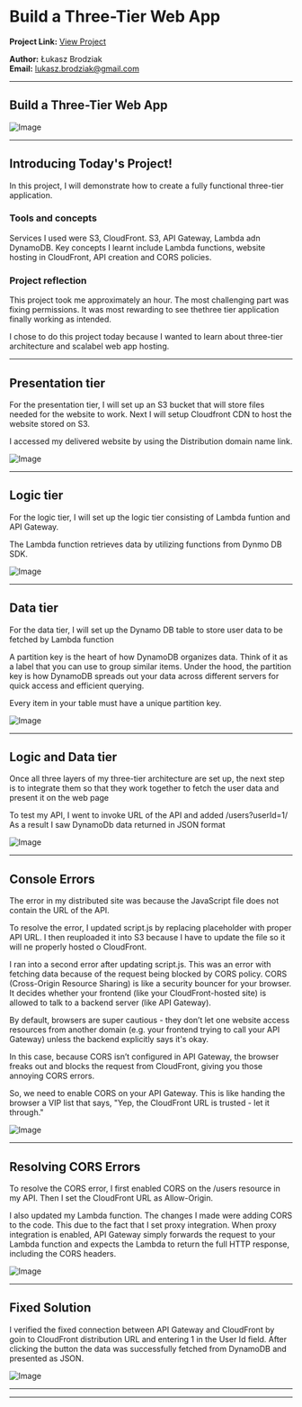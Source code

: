 # Build a Three-Tier Web App

**Project Link:** [View Project](http://learn.nextwork.org/projects/aws-compute-threetier)

**Author:** Łukasz Brodziak  
**Email:** lukasz.brodziak@gmail.com

---

## Build a Three-Tier Web App

![Image](http://learn.nextwork.org/surprised_maroon_fierce_chinese_gooseberry/uploads/aws-compute-threetier_2b3c4d5e)

---

## Introducing Today's Project!

In this project, I will demonstrate how to create a fully functional three-tier application.

### Tools and concepts

Services I used were S3, CloudFront. S3, API Gateway, Lambda adn DynamoDB. Key concepts I learnt include Lambda functions, website hosting in CloudFront, API creation and CORS policies.

### Project reflection

This project took me approximately an hour. The most challenging part was fixing permissions. It was most rewarding to see thethree tier application finally working as intended.

I chose to do this project today because I wanted to learn about three-tier architecture and scalabel web app hosting.

---

## Presentation tier

For the presentation tier, I will set up an S3 bucket that will store files needed for the website to work. Next I will setup Cloudfront CDN to host the website stored on S3.

I accessed my delivered website by using the Distribution domain name link.

![Image](http://learn.nextwork.org/surprised_maroon_fierce_chinese_gooseberry/uploads/aws-compute-threetier_3a4b5c6d)

---

## Logic tier

For the logic tier, I will set up the logic tier consisting of Lambda funtion and API Gateway.

The Lambda function retrieves data by utilizing functions from Dynmo DB SDK.

![Image](http://learn.nextwork.org/surprised_maroon_fierce_chinese_gooseberry/uploads/aws-compute-threetier_6a7b8c9d)

---

## Data tier

For the data tier, I will set up the Dynamo DB table to store user data to be fetched by Lambda function

A partition key is the heart of how DynamoDB organizes data. Think of it as a label that you can use to group similar items. Under the hood, the partition key is how DynamoDB spreads out your data across different servers for quick access and efficient querying.

Every item in your table must have a unique partition key.

![Image](http://learn.nextwork.org/surprised_maroon_fierce_chinese_gooseberry/uploads/aws-compute-threetier_u1v2w3x4)

---

## Logic and Data tier

Once all three layers of my three-tier architecture are set up, the next step is to integrate them so that they work together to fetch the user data and present it on the web page

To test my API, I went to invoke URL of the API and added  /users?userId=1/ As a result I saw DynamoDb data returned in JSON format

![Image](http://learn.nextwork.org/surprised_maroon_fierce_chinese_gooseberry/uploads/aws-compute-threetier_a112c3d5)

---

## Console Errors

The error in my distributed site was because the JavaScript file does not contain the URL of the API.

To resolve the error, I updated script.js by replacing placeholder with proper API URL. I then reuploaded it into S3 because I have to update the file so it will ne properly hosted o CloudFront.

I ran into a second error after updating script.js. This was an error with fetching data because of the request being blocked by CORS policy.
CORS (Cross-Origin Resource Sharing) is like a security bouncer for your browser. It decides whether your frontend (like your CloudFront-hosted site) is allowed to talk to a backend server (like API Gateway).

By default, browsers are super cautious - they don’t let one website access resources from another domain (e.g. your frontend trying to call your API Gateway) unless the backend explicitly says it's okay.

In this case, because CORS isn’t configured in API Gateway, the browser freaks out and blocks the request from CloudFront, giving you those annoying CORS errors.

So, we need to enable CORS on your API Gateway. This is like handing the browser a VIP list that says, "Yep, the CloudFront URL is trusted - let it through."

![Image](http://learn.nextwork.org/surprised_maroon_fierce_chinese_gooseberry/uploads/aws-compute-threetier_a1b2c3d5)

---

## Resolving CORS Errors

To resolve the CORS error, I first enabled CORS on the /users resource in my API. Then I set the CloudFront URL as Allow-Origin.

I also updated my Lambda function. The changes I made were adding CORS to the code. This due to the fact that I set proxy integration.
When proxy integration is enabled, API Gateway simply forwards the request to your Lambda function and expects the Lambda to return the full HTTP response, including the CORS headers.

![Image](http://learn.nextwork.org/surprised_maroon_fierce_chinese_gooseberry/uploads/aws-compute-threetier_1qthryj2)

---

## Fixed Solution

I verified the fixed connection between API Gateway and CloudFront by goin to CloudFront distribution URL and entering 1 in the User Id field. After clicking the button the data was successfully fetched from DynamoDB and presented as JSON.

![Image](http://learn.nextwork.org/surprised_maroon_fierce_chinese_gooseberry/uploads/aws-compute-threetier_2b3c4d5e)

---

---
